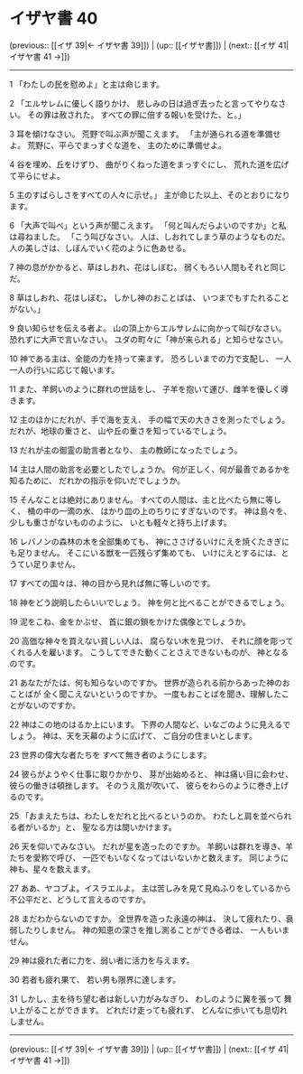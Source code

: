 # イザヤ書 40

(previous:: [[イザ 39|← イザヤ書 39]]) | (up:: [[イザヤ書]]) | (next:: [[イザ 41|イザヤ書 41 →]])

***


1 「わたしの民を慰めよ」と主は命じます。 

2 「エルサレムに優しく語りかけ、 悲しみの日は過ぎ去ったと言ってやりなさい。 その罪は赦された。 すべての罪に倍する報いを受けた、と。」 

3 耳を傾けなさい。 荒野で叫ぶ声が聞こえます。 「主が通られる道を準備せよ。 荒野に、平らでまっすぐな道を、 主のために準備せよ。 

4 谷を埋め、丘をけずり、 曲がりくねった道をまっすぐにし、 荒れた道を広げて平らにせよ。 

5 主のすばらしさをすべての人々に示せ。」 主が命じた以上、そのとおりになります。 

6 「大声で叫べ」という声が聞こえます。 「何と叫んだらよいのですか」と私は尋ねました。 「こう叫びなさい。 人は、しおれてしまう草のようなものだ。 人の美しさは、しぼんでいく花のように色あせる。 

7 神の息がかかると、草はしおれ、花はしぼむ。 弱くもろい人間もそれと同じだ。 

8 草はしおれ、花はしぼむ。 しかし神のおことばは、 いつまでもすたれることがない。」 

9 良い知らせを伝える者よ。 山の頂上からエルサレムに向かって叫びなさい。 恐れずに大声で言いなさい。 ユダの町々に「神が来られる」と知らせなさい。 

10 神である主は、全能の力を持って来ます。 恐ろしいまでの力で支配し、 一人一人の行いに応じて報います。 

11 また、羊飼いのように群れの世話をし、 子羊を抱いて運び、雌羊を優しく導きます。 

12 主のほかにだれが、手で海を支え、 手の幅で天の大きさを測ったでしょう。 だれが、地球の重さと、 山や丘の重さを知っているでしょう。 

13 だれが主の御霊の助言者となり、 主の教師になったでしょう。 

14 主は人間の助言を必要としたでしょうか。 何が正しく、何が最善であるかを知るために、 だれかの指示を仰いだでしょうか。 

15 そんなことは絶対にありません。 すべての人間は、主と比べたら無に等しく、 桶の中の一滴の水、 はかり皿の上のちりにすぎないのです。 神は島々を、少しも重さがないもののように、 いとも軽々と持ち上げます。 

16 レバノンの森林の木を全部集めても、 神にささげるいけにえを焼くたきぎにも足りません。 そこにいる獣を一匹残らず集めても、 いけにえとするには、とうてい足りません。 

17 すべての国々は、神の目から見れば無に等しいのです。 

18 神をどう説明したらいいでしょう。 神を何と比べることができるでしょう。 

19 泥をこね、金をかぶせ、 首に銀の鎖をかけた偶像とでしょうか。 

20 高価な神々を買えない貧しい人は、 腐らない木を見つけ、 それに顔を彫ってくれる人を雇います。 こうしてできた動くことさえできないものが、 神となるのです。 

21 あなたがたは、何も知らないのですか。 世界が造られる前からあった神のおことばが 全く聞こえないというのですか。 一度もおことばを聞き、理解したことがないのですか。 

22 神はこの地のはるか上にいます。 下界の人間など、いなごのように見えるでしょう。 神は、天を天幕のように広げて、 ご自分の住まいとします。 

23 世界の偉大な者たちを すべて無き者のようにします。 

24 彼らがようやく仕事に取りかかり、 芽が出始めると、 神は痛い目に会わせ、彼らの働きは頓挫します。 そのうえ風が吹いて、 彼らをわらのように巻き上げるのです。 

25 「おまえたちは、わたしをだれと比べるというのか。 わたしと肩を並べられる者がいるか」と、 聖なる方は問いかけます。 

26 天を仰いでみなさい。 だれが星を造ったのですか。 羊飼いは群れを導き、羊たちを愛称で呼び、 一匹でもいなくなってはいないかと数えます。 同じように神も、星々を数えます。 

27 ああ、ヤコブよ。イスラエルよ。 主は苦しみを見て見ぬふりをしているから 不公平だと、どうして言えるのですか。 

28 まだわからないのですか。 全世界を造った永遠の神は、 決して疲れたり、衰弱したりしません。 神の知恵の深さを推し測ることができる者は、 一人もいません。 

29 神は疲れた者に力を、弱い者に活力を与えます。 

30 若者も疲れ果て、 若い男も限界に達します。 

31 しかし、主を待ち望む者は新しい力がみなぎり、 わしのように翼を張って 舞い上がることができます。 どれだけ走っても疲れず、 どんなに歩いても息切れしません。

***

(previous:: [[イザ 39|← イザヤ書 39]]) | (up:: [[イザヤ書]]) | (next:: [[イザ 41|イザヤ書 41 →]])
